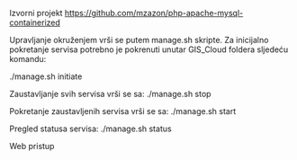Izvorni projekt https://github.com/mzazon/php-apache-mysql-containerized


Upravljanje okruženjem vrši se putem manage.sh skripte.
Za inicijalno pokretanje servisa potrebno je pokrenuti unutar GIS_Cloud foldera sljedeću komandu:

./manage.sh initiate

Zaustavljanje svih servisa vrši se sa:
./manage.sh stop

Pokretanje zaustavljenih servisa vrši se sa:
./manage.sh start

Pregled statusa servisa:
./manage.sh status

Web pristup 
